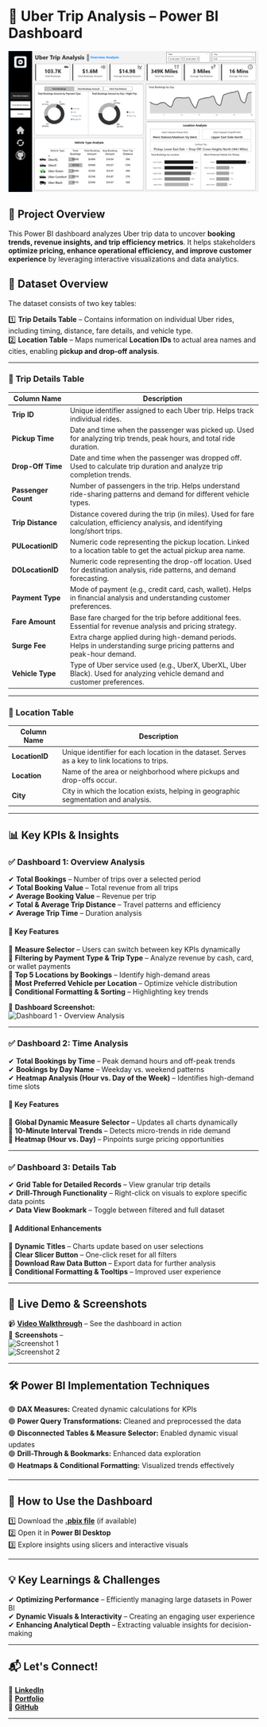 # 🚖 Uber Trip Analysis – Power BI Dashboard  

![Uber Screenshot](https://github.com/jay-parab/Uber_Trip_Analysis/blob/main/Uber%20Trip%20Analysis%20Dashboard%20Screenshot.png?raw=true)

## 📌 Project Overview  
This Power BI dashboard analyzes Uber trip data to uncover **booking trends, revenue insights, and trip efficiency metrics**. It helps stakeholders **optimize pricing, enhance operational efficiency, and improve customer experience** by leveraging interactive visualizations and data analytics.  

## 📂 Dataset Overview  
The dataset consists of two key tables:  

1️⃣ **Trip Details Table** – Contains information on individual Uber rides, including timing, distance, fare details, and vehicle type.  
2️⃣ **Location Table** – Maps numerical **Location IDs** to actual area names and cities, enabling **pickup and drop-off analysis**.  

---

### 📄 **Trip Details Table**  
| Column Name        | Description  |
|--------------------|-------------|
| **Trip ID**       | Unique identifier assigned to each Uber trip. Helps track individual rides.  |
| **Pickup Time**   | Date and time when the passenger was picked up. Used for analyzing trip trends, peak hours, and total ride duration.  |
| **Drop-Off Time** | Date and time when the passenger was dropped off. Used to calculate trip duration and analyze trip completion trends.  |
| **Passenger Count** | Number of passengers in the trip. Helps understand ride-sharing patterns and demand for different vehicle types.  |
| **Trip Distance** | Distance covered during the trip (in miles). Used for fare calculation, efficiency analysis, and identifying long/short trips.  |
| **PULocationID** | Numeric code representing the pickup location. Linked to a location table to get the actual pickup area name.  |
| **DOLocationID** | Numeric code representing the drop-off location. Used for destination analysis, ride patterns, and demand forecasting.  |
| **Payment Type** | Mode of payment (e.g., credit card, cash, wallet). Helps in financial analysis and understanding customer preferences.  |
| **Fare Amount** | Base fare charged for the trip before additional fees. Essential for revenue analysis and pricing strategy.  |
| **Surge Fee** | Extra charge applied during high-demand periods. Helps in understanding surge pricing patterns and peak-hour demand.  |
| **Vehicle Type** | Type of Uber service used (e.g., UberX, UberXL, Uber Black). Used for analyzing vehicle demand and customer preferences.  |

---

### 📄 **Location Table**  
| Column Name  | Description  |
|-------------|-------------|
| **LocationID** | Unique identifier for each location in the dataset. Serves as a key to link locations to trips.  |
| **Location** | Name of the area or neighborhood where pickups and drop-offs occur.  |
| **City** | City in which the location exists, helping in geographic segmentation and analysis.  |

---
## 📊 Key KPIs & Insights  

### ✅ Dashboard 1: Overview Analysis  
✔ **Total Bookings** – Number of trips over a selected period  
✔ **Total Booking Value** – Total revenue from all trips  
✔ **Average Booking Value** – Revenue per trip  
✔ **Total & Average Trip Distance** – Travel patterns and efficiency  
✔ **Average Trip Time** – Duration analysis  

#### 🔹 Key Features  
🔸 **Measure Selector** – Users can switch between key KPIs dynamically  
🔸 **Filtering by Payment Type & Trip Type** – Analyze revenue by cash, card, or wallet payments  
🔸 **Top 5 Locations by Bookings** – Identify high-demand areas  
🔸 **Most Preferred Vehicle per Location** – Optimize vehicle distribution  
🔸 **Conditional Formatting & Sorting** – Highlighting key trends  

📸 **Dashboard Screenshot:**  
![Dashboard 1 - Overview Analysis](your-dashboard-1-screenshot-url-here)  

---

### ✅ Dashboard 2: Time Analysis  
✔ **Total Bookings by Time** – Peak demand hours and off-peak trends  
✔ **Bookings by Day Name** – Weekday vs. weekend patterns  
✔ **Heatmap Analysis (Hour vs. Day of the Week)** – Identifies high-demand time slots  

#### 🔹 Key Features  
🔸 **Global Dynamic Measure Selector** – Updates all charts dynamically  
🔸 **10-Minute Interval Trends** – Detects micro-trends in ride demand  
🔸 **Heatmap (Hour vs. Day)** – Pinpoints surge pricing opportunities  

---

### ✅ Dashboard 3: Details Tab  
✔ **Grid Table for Detailed Records** – View granular trip details  
✔ **Drill-Through Functionality** – Right-click on visuals to explore specific data points  
✔ **Data View Bookmark** – Toggle between filtered and full dataset  

#### 🔹 Additional Enhancements  
🔹 **Dynamic Titles** – Charts update based on user selections  
🔹 **Clear Slicer Button** – One-click reset for all filters  
🔹 **Download Raw Data Button** – Export data for further analysis  
🔹 **Conditional Formatting & Tooltips** – Improved user experience  

---

## 🎥 Live Demo & Screenshots  
📹 **[Video Walkthrough](your-video-link-here)** – See the dashboard in action  
📸 **Screenshots** –  
![Screenshot 1](your-image-url-here)  
![Screenshot 2](your-image-url-here)  

---

## 🛠 Power BI Implementation Techniques  
🟢 **DAX Measures:** Created dynamic calculations for KPIs  
🟢 **Power Query Transformations:** Cleaned and preprocessed the data  
🟢 **Disconnected Tables & Measure Selector:** Enabled dynamic visual updates  
🟢 **Drill-Through & Bookmarks:** Enhanced data exploration  
🟢 **Heatmaps & Conditional Formatting:** Visualized trends effectively  

---

## 🚀 How to Use the Dashboard  
1️⃣ Download the **[.pbix file](your-file-link-here)** (if available)  
2️⃣ Open it in **Power BI Desktop**  
3️⃣ Explore insights using slicers and interactive visuals  

---

## 💡 Key Learnings & Challenges  
✔ **Optimizing Performance** – Efficiently managing large datasets in Power BI  
✔ **Dynamic Visuals & Interactivity** – Creating an engaging user experience  
✔ **Enhancing Analytical Depth** – Extracting valuable insights for decision-making  

---

## 📬 Let's Connect!  
🔗 **[LinkedIn](your-linkedin-link)**  
🔗 **[Portfolio](your-portfolio-link)**  
🔗 **[GitHub](your-github-profile)**  

---

